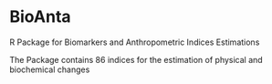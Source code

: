 # BioAnta
R Package for Biomarkers and Anthropometric Indices Estimations

The Package contains 86 indices for the estimation of physical and biochemical changes
